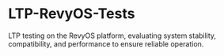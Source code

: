 # LTP-RevyOS-Tests
LTP testing on the RevyOS platform, evaluating system stability, compatibility, and performance to ensure reliable operation.
